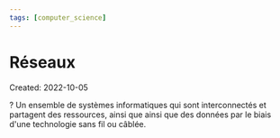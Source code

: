 ```yaml
---
tags: [computer_science] 
---
```

# Réseaux
Created: 2022-10-05

?
Un ensemble de systèmes informatiques qui sont interconnectés et partagent des ressources, ainsi que ainsi que des données par le biais d'une technologie sans fil ou câblée.
<!--SR:!2022-10-11,3,250-->